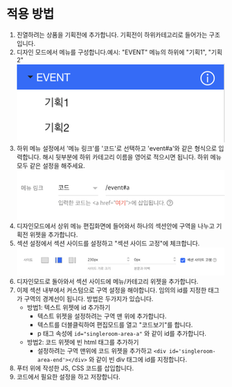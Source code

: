 # 적용 방법

1. 진열하려는 상품을 기획전에 추가합니다.
   기획전이 하위카테고리로 들어가는 구조입니다.
2. 디자인 모드에서 메뉴를 구성합니다.예시: "EVENT" 메뉴의 하위에 "기획1", "기획2"
   ![메뉴구성예시](images/1.png)
3. 하위 메뉴 설정에서 '메뉴 링크'를 '코드'로 선택하고 'event#a'와 같은 형식으로 입력합니다.
   해시 뒷부분에 하위 카테고리 이름을 영어로 적으시면 됩니다.
   하위 메뉴 모두 같은 설정을 해주세요.
   ![메뉴설정예시](images/2.png)
4. 디자인모드에서 상위 메뉴 편집화면에 들어와서 하나의 섹션안에 구역을 나누고 기획전 위젯을 추가합니다.
5. 섹션 설정에서 섹션 사이드를 설정하고 "섹션 사이드 고정"에 체크합니다.
   ![메뉴설정예시](images/3.png)
6. 디자인모드로 돌아와서 섹션 사이드에 메뉴/카테고리 위젯을 추가합니다.
7. 이제 섹션 내부에서 커스텀으로 구역 설정을 해야합니다. 임의의 id를 지정한 태그가 구역의 경계선이 됩니다. 방법은 두가지가 있습니다.
   - 방법1: 텍스트 위젯에 id 추가하기
     - 텍스트 위젯을 설정하려는 구역 맨 위에 추가합니다.
     - 텍스트를 더블클릭하여 편집모드를 열고 "코드보기"를 합니다.
     - p 태그 속성에 `id="singleroom-area-a"` 와 같이 id를 추가합니다.
   - 방법2: 코드 위젯에 빈 html 태그를 추가하기
     - 설정하려는 구역 맨위에 코드 위젯을 추가하고 `<div id='singleroom-area-end'></div>` 와 같이 빈 div 태그에 id를 지정합니다.
8. 푸터 위에 작성한 JS, CSS 코드를 삽입합니다.
9. 코드에서 필요한 설정을 하고 저장합니다.

